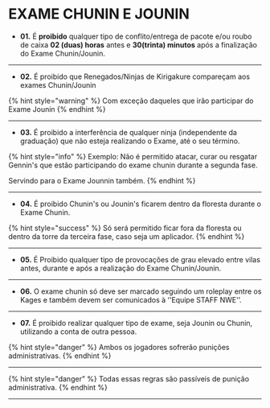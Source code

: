 # EXAME CHUNIN E JOUNIN

* **01.** É **proibido** qualquer tipo de conflito/entrega de pacote e/ou roubo de caixa **02 (duas) horas** antes e **30(trinta) minutos** após a finalização do Exame Chunin/Jounin.

***

* **02.** É proibido que Renegados/Ninjas de Kirigakure compareçam aos exames Chunin/Jounin

{% hint style="warning" %}
Com exceção daqueles que irão participar do Exame Jounin
{% endhint %}

***

* **03.** É proibido a interferência de qualquer ninja (independente da graduação) que não esteja realizando o Exame, até o seu término.

{% hint style="info" %}
Exemplo: Não é permitido atacar, curar ou resgatar Gennin's que estão participando do exame chunin durante a segunda fase.

Servindo para o Exame Jounnin também.
{% endhint %}

***

* **04.** É proibido Chunin's ou Jounin's ficarem dentro da floresta durante o Exame Chunin.

{% hint style="success" %}
Só será permitido ficar fora da floresta ou dentro da torre da terceira fase, caso seja um aplicador.
{% endhint %}

***

* **05.** É Proibido qualquer tipo de provocações de grau elevado entre vilas antes, durante e após a realização do Exame Chunin/Jounin.

***

* **06.** O exame chunin só deve ser marcado seguindo um roleplay entre os Kages e também devem ser comunicados à ‘'Equipe STAFF NWE'’.

***

* **07.** É proibido realizar qualquer tipo de exame, seja Jounin ou Chunin, utilizando a conta de outra pessoa.

{% hint style="danger" %}
Ambos os jogadores sofrerão punições administrativas.
{% endhint %}

***

{% hint style="danger" %}
Todas essas regras são passíveis de punição administrativa.
{% endhint %}

***

